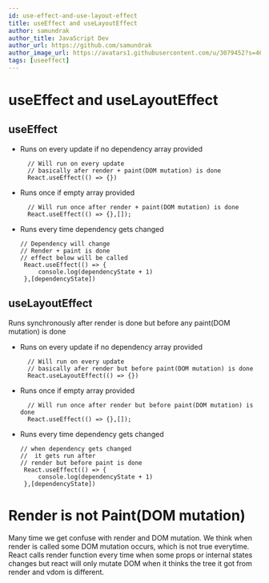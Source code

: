 ```yaml
---
id: use-effect-and-use-layout-effect
title: useEffect and useLayoutEffect
author: samundrak
author_title: JavaScript Dev
author_url: https://github.com/samundrak
author_image_url: https://avatars1.githubusercontent.com/u/3079452?s=460&u=e5bd48488cb71b665ea5403192c6b8a963644a08&v=4
tags: [useeffect]
---
```


# useEffect and useLayoutEffect

## useEffect

- Runs on every update if no dependency array provided
  <!-- truncate -->
  ```
    // Will run on every update
    // basically afer render + paint(DOM mutation) is done
    React.useEffect(() => {})
  ```
- Runs once if empty array provided
  ```
    // Will run once after render + paint(DOM mutation) is done
    React.useEffect(() => {},[]);
  ```
- Runs every time dependency gets changed
  ```
  // Dependency will change
  // Render + paint is done
  // effect below will be called
   React.useEffect(() => {
       console.log(dependencyState + 1)
   },[dependencyState])
  ```

## useLayoutEffect

Runs synchronously after render is done but
before any paint(DOM mutation) is done

- Runs on every update if no dependency array provided
  ```
    // Will run on every update
    // basically afer render but before paint(DOM mutation) is done
    React.useLayoutEffect(() => {})
  ```
- Runs once if empty array provided
  ```
    // Will run once after render but before paint(DOM mutation) is done
    React.useEffect(() => {},[]);
  ```
- Runs every time dependency gets changed
  ```
  // when dependency gets changed
  //  it gets run after
  // render but before paint is done
   React.useEffect(() => {
       console.log(dependencyState + 1)
   },[dependencyState])
  ```

# Render is not Paint(DOM mutation)

Many time we get confuse with render and DOM mutation. We think when render is called some DOM mutation occurs, which is not true everytime. React calls render function every time when some props or internal states changes but react will only mutate DOM when it thinks the tree it got from
render and vdom is different.
